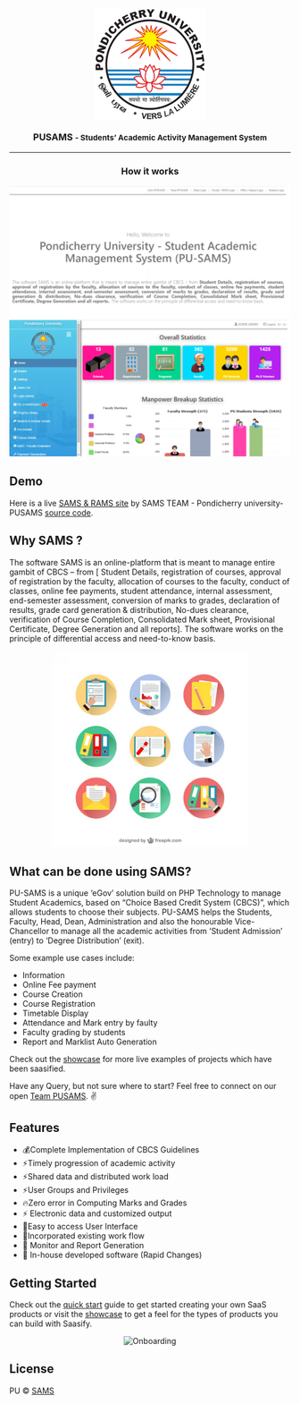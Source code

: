 <p align="center">
  <a href="http://www.pondiuni.edu.in/" title="SAMS & RAMS">
    <img src="_media\images.png" alt="Pondicherry university Logo" width="200" />
  </a>
</p>

<h3 align="center" style="margin-top: .6rem">

 PUSAMS <small>-  Students’ Academic Activity Management System </small>
</h3>

---

<h3 align="center">
  How it works
</h3>

<p align="center">
 <img src="_media\Untitled20.png" alt="How SAMS Works" />
  <img src="_media\Hod-home.png" alt="How SAMS Works" />
</p>


## Demo

Here is a live [SAMS & RAMS site](https://sms.bicpu.edu.in ':target=_blank') by SAMS TEAM - Pondicherry university-PUSAMS [source code](https://github.com/bicpu/sams.git ':target=_blank').



## Why SAMS ?

The software SAMS is an online-platform that is meant to manage entire gambit of CBCS – from [ Student Details, registration of courses, approval of registration by the faculty, allocation of courses to the faculty, conduct of classes, online fee payments, student attendance, internal assessment, end-semester assessment, conversion of marks to grades, declaration of results, grade card generation & distribution, No-dues clearance, verification of Course Completion, Consolidated Mark sheet, Provisional Certificate, Degree Generation and all reports]. The software works on the principle of differential access and need-to-know basis.

<p align="center">
  <img src="_media/variety.jpg" alt="Online shop" width="350" />
</p>

## What can be done using SAMS?

PU-SAMS is a unique ‘eGov’ solution
build on PHP Technology to manage
Student Academics, based on “Choice
Based Credit System (CBCS)”, which
allows students to choose their subjects. PU-SAMS helps the Students,
Faculty, Head, Dean, Administration
and also the honourable Vice-Chancellor to manage all the academic activities from ‘Student Admission’ (entry) to ‘Degree Distribution’ (exit).

Some example use cases include:

- Information
- Online Fee payment
- Course Creation
- Course Registration
- Timetable Display
- Attendance and Mark entry by faulty
- Faculty grading by students
- Report and Marklist Auto Generation


Check out the [showcase](https://sms.bicpu.edu.in/) for more live examples of projects which have been saasified.

Have any Query, but not sure where to start? Feel free to connect on our open [Team PUSAMS](https://sms.bicpu.edu.in/home/about_sams). ✌️

## Features
- 💰Complete Implementation of CBCS Guidelines
- ⚡️️Timely progression of academic activity
- ⚡️️Shared data and distributed work load
- ⚡️️User Groups and Privileges
- 🔥Zero error in Computing Marks and Grades
- ⚡️ Electronic data and customized output
- 💯Easy to access User Interface
- 🤖Incorporated existing work flow
- 🤖 Monitor and Report Generation
- 🚀 In-house developed software (Rapid Changes)


## Getting Started

Check out the [quick start](https://sms.bicpu.edu.in/#/quick-start) guide to get started creating your own SaaS products or visit the [showcase](https://sms.bicpu.edu.in/#/showcase) to get a feel for the types of products you can build with Saasify.

<p align="center">
  <img src="https://docs.saasify.sh/_media/undraw/onboarding.svg" alt="Onboarding" width="350" />
</p>

## License

PU © [SAMS ](http://www.pondiuni.edu.in)
